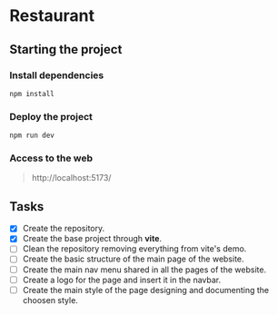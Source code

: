 # Restaurant
## Starting the project
### Install dependencies
`npm install`
### Deploy the project
`npm run dev`
### Access to the web
> http://localhost:5173/

## Tasks
- [X] Create the repository.
- [X] Create the base project through **vite**.
- [ ] Clean the repository removing everything from vite's demo.
- [ ] Create the basic structure of the main page of the website.
- [ ] Create the main nav menu shared in all the pages of the website.
- [ ] Create a logo for the page and insert it in the navbar.
- [ ] Create the main style of the page designing and documenting the choosen style.